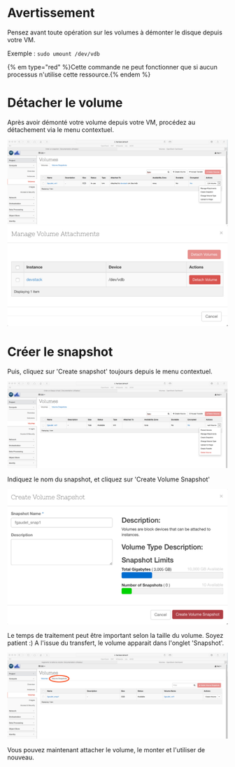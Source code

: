 # Avertissement
Pensez avant toute opération sur les volumes à démonter le disque depuis votre VM.

Exemple : `sudo umount /dev/vdb`

{% em type="red" %}Cette commande ne peut fonctionner que si aucun processus n'utilise cette ressource.{% endem %}

# Détacher le volume

Après avoir démonté votre volume depuis votre VM, procédez au détachement via le menu contextuel.

![Local Image](./images/volume-20.jpg)
![Local Image](./images/volume-16.jpg)

# Créer le snapshot

Puis, cliquez sur 'Create snapshot' toujours depuis le menu contextuel.

![Local Image](./images/volume-17.jpg)

Indiquez le nom du snapshot, et cliquez sur 'Create Volume Snapshot'

![Local Image](./images/volume-21.jpg)

Le temps de traitement peut être important selon la taille du volume. Soyez patient :) A l'issue du transfert, le volume apparait dans l'onglet 'Snapshot'.

![Local Image](./images/volume-22.jpg)

Vous pouvez maintenant attacher le volume, le monter et l'utiliser de nouveau.